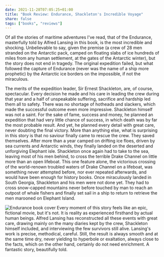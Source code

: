 ```yaml
---
date: 2021-11-28T07:05:25+01:00
title: "Book Review: Endurance, Shackleton's Incredible Voyage"
share: false
tags: ["books", "reviews"]
---
```

Of all the stories of maritime adventures I've read, that of the Endurance,
masterfully told by Alfred Lansing in this book, is the most incredible and
shocking. Unbelievable to say, given the premise (a crew of 28 men stranded on
the Antarctic pack, camped on floating slabs of ice hundreds of miles from any
human settlement, at the gates of the Antarctic winter), but the story does not
end in tragedy. The original expedition failed, but what followed the capture
of Endurance (never was the name of a ship more prophetic) by the Antarctic ice
borders on the impossible, if not the miraculous. 

The merits of the expedition leader, Sir Ernest Shackleton, are, of course,
spectacular. Every decision he made and his care in leading the crew during
that year and a half of unspeakable suffering, sacrifice and hardship led them
all to safety. There was no shortage of hotheads and slackers, which made the
successful outcome even more impressive. Shackleton himself was not a saint.
For the sake of fame, success and money, he planned an expedition that had very
little chance of success, in which death was by far the most probable result.
And yet, he planned every detail with great care, never doubting the final
victory. More than anything else, what is surprising in this story is that no
saviour finally came to rescue the crew. They saved themselves. After more than
a year camped on drifting ice floes, driven by sea currents and Antarctic
winds, they finally landed on the deserted and unforgiving Elephant isle.
Shackleton once again had to take to the sea, leaving most of his men behind,
to cross the terrible Drake Channel on little more than an open lifeboat. This
one feature alone, the victorious crossing of the world-renown troubled waters
of Drake Channel on a lifeboat, was something never attempted before, nor ever
repeated afterwards, and would have been enough for history books. Once
miraculously landed in South Georgia, Shackleton and his men were not done yet.
They had to cross snow-capped mountains never before touched by man to reach an
outpost of whale fishers and finally set sail in a ship to return to retrieve
the men marooned on Elephant Island. 

![Endurance book cover](/images/endurance.jpg#right)
Every moment of this story feels like an epic, fictional movie, but it's not.
It is reality as experienced firsthand by actual human beings. Alfred Lansing
has reconstructed all these events with great care, drawing mainly on the many
diaries kept by the crew, Shackleton himself included, and interviewing the few
survivors still alive. Lansing's work is precise, methodical, careful. Still,
the result is always smooth and at the same time dry, never yielding to
hyperbole or exaltation, always close to the facts, which on the other hand,
certainly do not need enrichment. A fantastic story, beautifully told.

